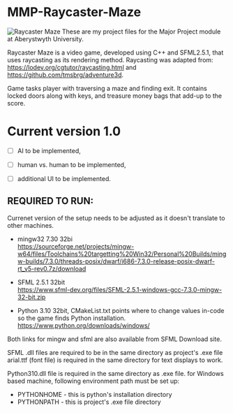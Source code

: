 # MMP-Raycaster-Maze
![Raycaster Maze]([https://myoctocat.com/assets/images/base-octocat.svg](https://github.com/bartoszOlewinski/MMP-Raycaster-Maze/blob/master/clion_project/resources/textures/title_card.png))
These are my project files for the Major Project module at Aberystwyth University.

Raycaster Maze is a video game, developed using C++ and SFML2.5.1, that uses raycasting as its rendering method. Raycasting was adapted from: https://lodev.org/cgtutor/raycasting.html
and
https://github.com/tmsbrg/adventure3d.

Game tasks player with traversing a maze and finding exit. It contains locked doors along with keys, and treasure money bags that add-up to the score.

Current version 1.0
==

- [ ] AI to be implemented,
- [ ] human vs. human to be implemented,
- [ ] additional UI to be implemented.



## REQUIRED TO RUN:

Currenet version of the setup needs to be adjusted as it doesn't translate to other machines.

- mingw32 7.30 32bi\
https://sourceforge.net/projects/mingw-w64/files/Toolchains%20targetting%20Win32/Personal%20Builds/mingw-builds/7.3.0/threads-posix/dwarf/i686-7.3.0-release-posix-dwarf-rt_v5-rev0.7z/download

- SFML 2.5.1 32bit\
https://www.sfml-dev.org/files/SFML-2.5.1-windows-gcc-7.3.0-mingw-32-bit.zip

- Python 3.10 32bit, CMakeList.txt points where to change values in-code so the game finds Python installation.
https://www.python.org/downloads/windows/

Both links for mingw and sfml are also available from SFML Download site.

SFML .dll files are required to be in the same directory as project's .exe file
arial.ttf (font file) is required in the same directory for text displays to work.

Python310.dll file is required in the same directory as .exe file.
for Windows based machine, following environment path must be set up:
- PYTHONHOME - this is python's installation directory
- PYTHONPATH - this is project's .exe file directory

